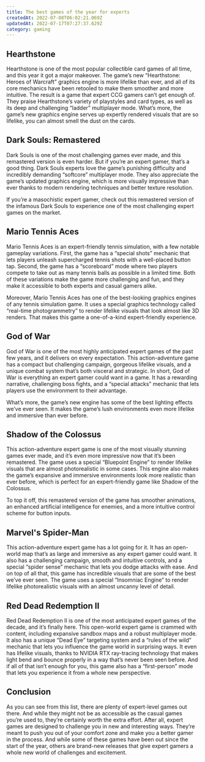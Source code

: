 ```yaml
---
title: The best games of the year for experts
createdAt: 2022-07-08T06:02:21.069Z
updatedAt: 2022-07-17T07:27:37.629Z
category: gaming
---
```


## Hearthstone

Hearthstone is one of the most popular collectible card games of all time, and this year it got a major makeover. The game’s new “Hearthstone: Heroes of Warcraft” graphics engine is more lifelike than ever, and all of its core mechanics have been retooled to make them smoother and more intuitive.
The result is a game that expert CCG gamers can’t get enough of. They praise Hearthstone’s variety of playstyles and card types, as well as its deep and challenging “ladder” multiplayer mode. What’s more, the game’s new graphics engine serves up expertly rendered visuals that are so lifelike, you can almost smell the dust on the cards.

## Dark Souls: Remastered

Dark Souls is one of the most challenging games ever made, and this remastered version is even harder. But if you’re an expert gamer, that’s a good thing. Dark Souls experts love the game’s punishing difficulty and incredibly demanding “softcore” multiplayer mode. They also appreciate the game’s updated graphics engine, which is more visually impressive than ever thanks to modern rendering techniques and better texture resolution.

If you’re a masochistic expert gamer, check out this remastered version of the infamous Dark Souls to experience one of the most challenging expert games on the market.

## Mario Tennis Aces

Mario Tennis Aces is an expert-friendly tennis simulation, with a few notable gameplay variations. First, the game has a “special shots” mechanic that lets players unleash supercharged tennis shots with a well-placed button tap. Second, the game has a “scoreboard” mode where two players compete to take out as many tennis balls as possible in a limited time. Both of these variations make the game more challenging and fun, and they make it accessible to both experts and casual gamers alike.

Moreover, Mario Tennis Aces has one of the best-looking graphics engines of any tennis simulation game. It uses a special graphics technology called “real-time photogrammetry” to render lifelike visuals that look almost like 3D renders. That makes this game a one-of-a-kind expert-friendly experience.

## God of War

God of War is one of the most highly anticipated expert games of the past few years, and it delivers on every expectation. This action-adventure game has a compact but challenging campaign, gorgeous lifelike visuals, and a unique combat system that’s both visceral and strategic.
In short, God of War is everything an expert gamer could want in a game. It has a rewarding narrative, challenging boss fights, and a “special attacks” mechanic that lets players use the environment to their advantage.

What’s more, the game’s new engine has some of the best lighting effects we’ve ever seen. It makes the game’s lush environments even more lifelike and immersive than ever before.

## Shadow of the Colossus

This action-adventure expert game is one of the most visually stunning games ever made, and it’s even more impressive now that it’s been remastered. The game uses a special “Bluepoint Engine” to render lifelike visuals that are almost photorealistic in some cases.
This engine also makes the game’s expansive and immersive environments look more realistic than ever before, which is perfect for an expert-friendly game like Shadow of the Colossus.

To top it off, this remastered version of the game has smoother animations, an enhanced artificial intelligence for enemies, and a more intuitive control scheme for button inputs.

## Marvel's Spider-Man

This action-adventure expert game has a lot going for it. It has an open-world map that’s as large and immersive as any expert gamer could want. It also has a challenging campaign, smooth and intuitive controls, and a special “spider sense” mechanic that lets you dodge attacks with ease.
And on top of all that, this game has incredible visuals that are some of the best we’ve ever seen. The game uses a special “Insomniac Engine” to render lifelike photorealistic visuals with an almost uncanny level of detail.

## Red Dead Redemption II

Red Dead Redemption II is one of the most anticipated expert games of the decade, and it’s finally here. This open-world expert game is crammed with content, including expansive sandbox maps and a robust multiplayer mode. It also has a unique “Dead Eye” targeting system and a “rules of the wild” mechanic that lets you influence the game world in surprising ways.
It even has lifelike visuals, thanks to NVIDIA RTX ray-tracing technology that makes light bend and bounce properly in a way that’s never been seen before. And if all of that isn’t enough for you, this game also has a “first-person” mode that lets you experience it from a whole new perspective.

## Conclusion

As you can see from this list, there are plenty of expert-level games out there. And while they might not be as accessible as the casual games you’re used to, they’re certainly worth the extra effort. After all, expert games are designed to challenge you in new and interesting ways. They’re meant to push you out of your comfort zone and make you a better gamer in the process.
And while some of these games have been out since the start of the year, others are brand-new releases that give expert gamers a whole new world of challenges and excitement.
